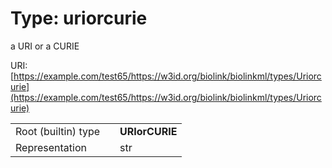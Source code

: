 
# Type: uriorcurie


a URI or a CURIE

URI: [https://example.com/test65/https://w3id.org/biolink/biolinkml/types/Uriorcurie](https://example.com/test65/https://w3id.org/biolink/biolinkml/types/Uriorcurie)

|  |  |  |
| --- | --- | --- |
| Root (builtin) type | | **URIorCURIE** |
| Representation | | str |
